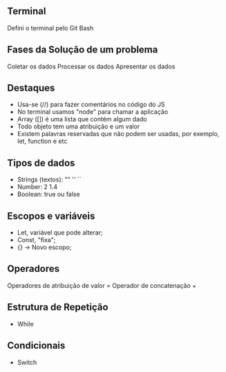 ## Terminal
Defini o terminal pelo Git Bash

## Fases da Solução de um problema
Coletar os dados
Processar os dados
Apresentar os dados

## Destaques
- Usa-se (//) para fazer comentários no código do JS
- No terminal usamos "node" para chamar a aplicação
- Array ([]) é uma lista que contém algum dado
- Todo objeto tem uma atribuição e um valor
- Existem palavras reservadas que não podem ser usadas, por exemplo, let, function e etc

## Tipos de dados
- Strings (textos): "" '' `` 
- Number: 2 1.4
- Boolean: true ou false

## Escopos e variáveis
- Let, variável que pode alterar;
- Const, "fixa";
- {} -> Novo escopo;

## Operadores
Operadores de atribuição de valor =
Operador de concatenação +

## Estrutura de Repetição
- While

## Condicionais
- Switch